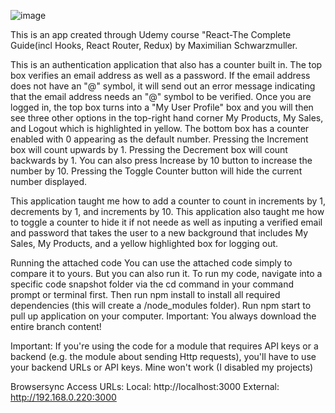 
![image](https://user-images.githubusercontent.com/110921145/232869009-49d4ab1e-713e-4d93-9d40-67553a5f6e6f.png)




This is an app created through Udemy course "React-The Complete Guide(incl Hooks, React Router, Redux) by Maximilian Schwarzmuller.


This is an authentication application that also has a counter built in.
The top box verifies an email address as well as a password.
If the email address does not have an "@" symbol, it will send out an error message indicating that the email address needs an "@" symbol to be verified.
Once you are logged in, the top box turns into a "My User Profile" box and you will then see three other options in the top-right hand corner
My Products, My Sales, and Logout which is highlighted in yellow.
The bottom box has a counter enabled with 0 appearing as the default number.
Pressing the Increment box will count upwards by 1.
Pressing the Decrement box will count backwards by 1.
You can also press Increase by 10 button to increase the number by 10.
Pressing the Toggle Counter button will hide the current number displayed.


This application taught me how to add a counter to count in increments by 1, decrements by 1, and increments by 10.
This application also taught me how to toggle a counter to hide it if not neede as well as inputing a verified email and password that takes the user to a new background that includes My Sales, My Products, and a yellow highlighted box for logging out.


Running the attached code
You can use the attached code simply to compare it to yours. But you can also run it.
To run my code, navigate into a specific code snapshot folder via the cd command in your command prompt or terminal first.
Then run npm install to install all required dependencies (this will create a /node_modules folder).
Run npm start to pull up application on your computer.
Important: You always download the entire branch content!


Important: If you're using the code for a module that requires API keys or a backend (e.g. the module about sending Http requests), you'll have to use your backend URLs or API keys. Mine won't work (I disabled my projects)


Browsersync Access URLs:
Local: http://localhost:3000
External: http://192.168.0.220:3000
 
 
